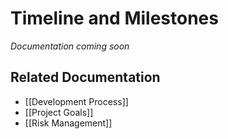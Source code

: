 # Timeline and Milestones

*Documentation coming soon*

## Related Documentation
- [[Development Process]]
- [[Project Goals]]
- [[Risk Management]] 